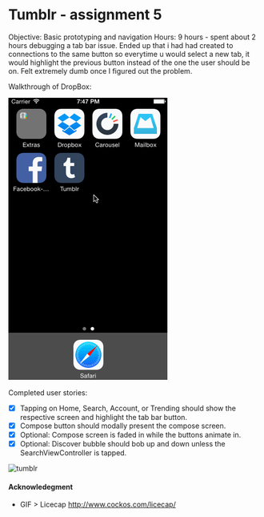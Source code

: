 Tumblr - assignment 5
=======================

Objective: Basic prototyping and navigation
Hours: 9 hours - spent about 2 hours debugging a tab bar issue. Ended up that i had had created to connections to the same button so everytime u would select a new tab, it would highlight the previous button instead of the one the user should be on. Felt extremely dumb once I figured out the problem.

Walkthrough of DropBox:

![Video Walkthrough](TumblrWalkthrough.gif)

Completed user stories:

* [x] Tapping on Home, Search, Account, or Trending should show the respective screen and highlight the tab bar button.
* [x] Compose button should modally present the compose screen.
* [x] Optional: Compose screen is faded in while the buttons animate in.
* [x] Optional: Discover bubble should bob up and down unless the SearchViewController is tapped.

![tumblr](/Images/tumblr.gif)


#### Acknowledegment
- GIF > Licecap http://www.cockos.com/licecap/
